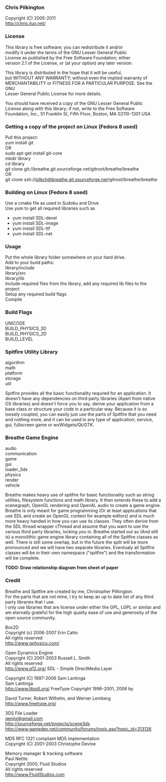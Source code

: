 ### Chris Pilkington  
Copyright (C) 2005-2011  
<http://chris.iluo.net/> 

### License

This library is free software; you can redistribute it and/or  
modify it under the terms of the GNU Lesser General Public  
License as published by the Free Software Foundation; either  
version 2.1 of the License, or (at your option) any later version. 

This library is distributed in the hope that it will be useful,  
but WITHOUT ANY WARRANTY; without even the implied warranty of  
MERCHANTABILITY or FITNESS FOR A PARTICULAR PURPOSE. See the GNU  
Lesser General Public License for more details. 

You should have received a copy of the GNU Lesser General Public  
License along with this library; if not, write to the Free Software  
Foundation, Inc., 51 Franklin St, Fifth Floor, Boston, MA 02110-1301 USA  


### Getting a copy of the project on Linux (Fedora 8 used)

Pull this project:  
yum install git  
OR  
sudo apt-get install git-core  
mkdir library  
cd library  
git clone git://breathe.git.sourceforge.net/gitroot/breathe/breathe  
OR  
git clone ssh://pilkch@breathe.git.sourceforge.net/gitroot/breathe/breathe  


### Building on Linux (Fedora 8 used)

Use a cmake file as used in Sudoku and Drive  
Use yum to get all required libraries such as  
*   yum install SDL-devel
*   yum install SDL-image
*   yum install SDL-ttf
*   yum install SDL-net

### Usage

Put the whole library folder somewhere on your hard drive.  
Add to your build paths:  
library/include  
library/src  
library/lib  
Include required files from the library, add any required lib files to the project  
Setup any required build flags  
Compile 
### Build Flags

UNICODE  
BUILD\_PHYSICS\_3D  
BUILD\_PHYSICS\_2D  
BUILD_LEVEL  


### Spitfire Utility Library

algorithm  
math  
platform  
storage  
util  


Spitfire provides all the basic functionality required for an application. It doesn't have any dependencies on third party libraries (Apart from native OS libraries) and doesn't force you to say, derive your application from a base class or structure your code in a particular way. Because it is so loosely coupled, you can easily just use the parts of Spitfire that you need and nothing more, and it can be used in any type of application; service, gui, fullscreen game or wxWidgets/Qt/GTK. 

### Breathe Game Engine

audio  
communication  
game  
gui  
loader_3ds  
physics  
render  
vehicle  


Breathe makes heavy use of spitfire for basic functionality such as string utilities, filesystem functions and math library. It then extends these to add a scenegraph, OpenGL rendering and OpenAL audio to create a game engine. Breathe is only meant for game programming (Or at least applications that use SDL and create an OpenGL context for example editors) and is much more heavy handed in how you can use its classes. They often derive from the SDL thread wrapper cThread and assume that you want to use the various third party libraries, locking you in. Breathe started out as (And still is) a monolithic game engine library containing all of the Spitfire classes as well. There is still some overlap, but in the future the split will be more pronounced and we will have two separate libraries. Eventualy all Spitfire classes will be in their own namespace ("spitfire") and the transformation will be complete. 

**TODO: Draw relationship diagram from sheet of paper** 
### Credit

Breathe and Spitfire are created by me, Christopher Pilkington.   
For the parts that are not mine, I try to keep an up to date list of any third party libraries that I use.   
I only use libraries that are license under either the GPL, LGPL or similar and am eternally grateful for the high quality ease of use and generosity of the open source community. 

Box2D  
Copyright (c) 2006-2007 Erin Catto  
All rights reserved  
<http://www.gphysics.com/> 

Open Dynamics Engine  
Copyright (C) 2001-2003 Russell L. Smith  
All rights reserved  
<http://www.q12.org/>  SDL - Simple DirectMedia Layer

  
Copyright (C) 1997-2006 Sam Lantinga  
Sam Lantinga  
<http://www.libsdl.org/>  FreeType Copyright 1996-2001, 2006 by

  
David Turner, Robert Wilhelm, and Werner Lemberg  
<http://www.freetype.org/> 

3DS File Loader  
genjix@gmail.com  
<http://sourceforge.net/projects/scene3ds>  
<http://www.gamedev.net/community/forums/topic.asp?topic_id=313126> 

MD5 RFC 1321 compliant MD5 implementation  
Copyright (C) 2001-2003 Christophe Devine 

Memory manager & tracking software  
Paul Nettle  
Copyright 2000, Fluid Studios  
All rights reserved  
<http://www.FluidStudios.com>
